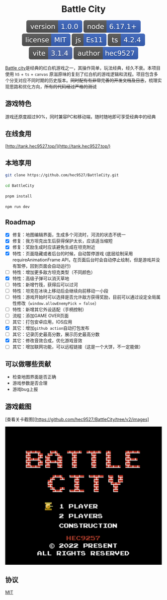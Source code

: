 <div style="text-align:center;" align="center">

# Battle City

<!-- https://shields.io/ -->

![version](./svg/version-1.0.0-3963bc.svg)
![node version](./svg/node-6.17.1+-3963bc.svg)
![License](./svg/license-MIT-3963bc.svg)
![javascript](./svg/js-Es11-3963bc.svg)
![typescript](./svg/ts-4.2.4-3963bc.svg)
![vite](./svg/vite-3.1.4.4-%234968b1.svg)
![author](./svg/author-hec9527-3963bc.svg)

</div>

[Battle city](https://github.com/hec9527/BattleCity)是经典的红白机游戏之一，其操作简单，玩法经典，经久不衰。本项目使用 `h5` + `ts` + `canvas` 原滋原味的复刻了红白机的游戏逻辑和流程。项目包含多个分支对应不同时期的历史版本。~~同时配有有非常完善的开发文档及日志~~，梳理实现思路和优化方向，~~所有的代码经过严格的测试~~

## 游戏特色

游戏还原度超过90%，同时兼容PC和移动端，随时随地即可享受经典中的经典

## 在线食用

[http://tank.hec9527.top/](http://tank.hec9527.top/)

## 本地享用

```zsh
git clone https://github.com/hec9527/BattleCity.git

cd BattleCity

pnpm install

npm run dev
```

## Roadmap


- [x] 修复：地图编辑界面，生成多个河流时，河流的状态不统一
- [x] 修复：我方坦克出生后获得保护太长，应该适当缩短
- [x] 修复：奖励生成时应该避免生成在坦克附近
- [x] 特性：页面隐藏或者后台的时候，自动暂停游戏 (底层绘制采用requireAnimationFrame API，在页面后台时会自动停止绘制，但是游戏并没有暂停，回到页面会自动运行)
- [ ] 特性：增加更多敌方坦克类型（不同颜色）
- [x] 特性：高级子弹可以消灭草地
- [ ] 特性：新增竹筏，获得后可以过河
- [ ] 特性：坦克在冰块上移动后会继续向前移动一小段
- [ ] 特性：游戏开始时可以选择是否允许敌方获得奖励，目前可以通过设定全局属性修改（`window.allowEnemyPick = false`）
- [ ] 特性：新增其它外设适配（手柄控制）
- [ ] 流程：添加GAME OVER页面
- [ ] 其它：打包安卓应用，IOS应用
- [x] 其它：增加`github action`自动打包发布
- [ ] 其它：记录历史最高分数，展示历史最高分数
- [x] 其它：修改音效合成，优化游戏音效
- [ ] 其它：增加联网功能，可以远程链接（这是一个大饼，不一定能做）

## 可以做哪些贡献

- 检查地图界面是否正确
- 游戏参数是否合理
- 游戏bug上报

## 游戏截图

[查看关卡截图][https://github.com/hec9527/BattleCity/tree/v2/images]

![](images/win_start.png)

## 协议

[MIT](./LICENSE)